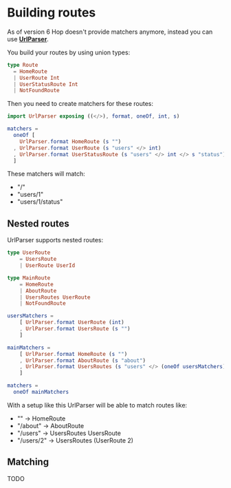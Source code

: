 # Building routes

As of version 6 Hop doesn't provide matchers anymore, instead you can use [__UrlParser__](http://package.elm-lang.org/packages/evancz/url-parser).

You build your routes by using union types:

```elm
type Route
  = HomeRoute
  | UserRoute Int
  | UserStatusRoute Int
  | NotFoundRoute
```

Then you need to create matchers for these routes:

```elm
import UrlParser exposing ((</>), format, oneOf, int, s)

matchers =
  oneOf [
    UrlParser.format HomeRoute (s "")
  , UrlParser.format UserRoute (s "users" </> int)
  , UrlParser.format UserStatusRoute (s "users" </> int </> s "status")
  ]
```

These matchers will match:

- "/"
- "users/1"
- "users/1/status"



## Nested routes

UrlParser supports nested routes:

```elm
type UserRoute
    = UsersRoute
    | UserRoute UserId

type MainRoute
    = HomeRoute
    | AboutRoute
    | UsersRoutes UserRoute
    | NotFoundRoute

usersMatchers =
    [ UrlParser.format UserRoute (int)
    , UrlParser.format UsersRoute (s "")
    ]

mainMatchers =
    [ UrlParser.format HomeRoute (s "")
    , UrlParser.format AboutRoute (s "about")
    , UrlParser.format UsersRoutes (s "users" </> (oneOf usersMatchers))
    ]

matchers =
  oneOf mainMatchers 
```

With a setup like this UrlParser will be able to match routes like:

- "" -> HomeRoute
- "/about" -> AboutRoute
- "/users" -> UsersRoutes UsersRoute
- "/users/2" -> UsersRoutes (UserRoute 2)

## Matching

TODO
